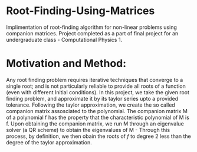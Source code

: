 # Root-Finding-Using-Matrices

Implimentation of root-finding algorithm for non-linear problems using companion matrices. Project completed as a part of final project for
an undergraduate class - Computational Physics 1.
 
# Motivation and Method: 
  Any root finding problem requires iterative techniques that converge to a single root; and is not particularly reliable to provide all
  roots of a function (even with different Initial conditions). In this project, we take the given root finding problem, and approximate
  it by its taylor series upto a provided tolerance. 
  Following the taylor approximation, we create the so called companion matrix assosciated to the polynomial. 
  The companion matrix M of a polynomial f has the property that the characteristic polynomial of M is f. 
  Upon obtaining the companion matrix, we run M through an eigenvalue solver (a QR scheme) to obtain the eigenvalues of M -
  Through this process, by definition, we then obain the roots of $f$ to degree 2 less than the degree of the taylor approximation. 

